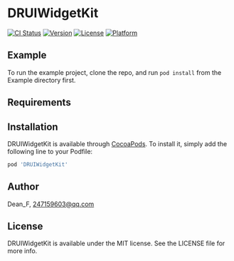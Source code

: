 # DRUIWidgetKit

[![CI Status](https://img.shields.io/travis/Dean_F/DRUIWidgetKit.svg?style=flat)](https://travis-ci.org/Dean_F/DRUIWidgetKit)
[![Version](https://img.shields.io/cocoapods/v/DRUIWidgetKit.svg?style=flat)](https://cocoapods.org/pods/DRUIWidgetKit)
[![License](https://img.shields.io/cocoapods/l/DRUIWidgetKit.svg?style=flat)](https://cocoapods.org/pods/DRUIWidgetKit)
[![Platform](https://img.shields.io/cocoapods/p/DRUIWidgetKit.svg?style=flat)](https://cocoapods.org/pods/DRUIWidgetKit)

## Example

To run the example project, clone the repo, and run `pod install` from the Example directory first.

## Requirements

## Installation

DRUIWidgetKit is available through [CocoaPods](https://cocoapods.org). To install
it, simply add the following line to your Podfile:

```ruby
pod 'DRUIWidgetKit'
```

## Author

Dean_F, 247159603@qq.com

## License

DRUIWidgetKit is available under the MIT license. See the LICENSE file for more info.
